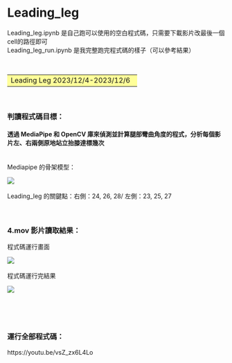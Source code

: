 # Leading_leg

Leading_leg.ipynb 是自己跑可以使用的空白程式碼，只需要下載影片改最後一個cell的路徑即可<br>
Leading_leg_run.ipynb 是我完整跑完程式碼的樣子（可以參考結果）


&emsp;<font size=6><table><tr><td bgcolor=#ffff99> 
Leading Leg 2023/12/4-2023/12/6&ensp; </td></tr></table></font>
<br>
<h3>判讀程式碼目標：</h3>
<h4>透過 MediaPipe 和 OpenCV 庫來偵測並計算腿部彎曲角度的程式，分析每個影片左、右兩側原地站立抬膝達標幾次</h4> 
<br>
Mediapipe 的骨架模型：

![](https://imgur.com/C98MGPb.png)<br>
<br>
Leading_leg 的關鍵點：右側：24, 26, 28/ 左側：23, 25, 27
<br>
<br>
<br>
<h3>4.mov 影片讀取結果：</h3>
程式碼運行畫面<br>

![](https://imgur.com/nsOeCD4.png)<br>
<br>
程式碼運行完結果<br>

![](https://imgur.com/3qZgiU3.png)<br>
<br>

<br>
<br>
<h3>運行全部程式碼：</h3>
https://youtu.be/vsZ_zx6L4Lo
<br>
<br>
<br>

